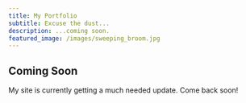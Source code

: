```yaml
---
title: My Portfolio
subtitle: Excuse the dust...
description: ...coming soon.
featured_image: /images/sweeping_broom.jpg
---
```


## Coming Soon

My site is currently getting a much needed update. Come back soon!